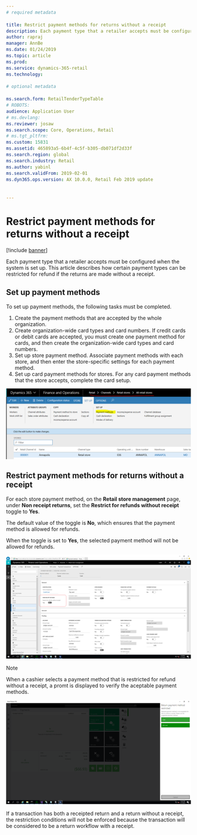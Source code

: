 ```yaml
---
# required metadata

title: Restrict payment methods for returns without a receipt
description: Each payment type that a retailer accepts must be configured when the system is set up. This article describes how certain payment types can be restricted for refund if the returns are made without a receipt.
author: rapraj
manager: AnnBe
ms.date: 01/24/2019
ms.topic: article
ms.prod: 
ms.service: dynamics-365-retail
ms.technology: 

# optional metadata

ms.search.form: RetailTenderTypeTable
# ROBOTS: 
audience: Application User
# ms.devlang: 
ms.reviewer: josaw
ms.search.scope: Core, Operations, Retail
# ms.tgt_pltfrm: 
ms.custom: 15831
ms.assetid: 465893a5-6b4f-4c5f-b305-db071df2d33f
ms.search.region: global
ms.search.industry: Retail
ms.author: yabinl
ms.search.validFrom: 2019-02-01
ms.dyn365.ops.version: AX 10.0.0, Retail Feb 2019 update


---
```


# Restrict payment methods for returns without a receipt

[!include [banner](includes/banner.md)]

Each payment type that a retailer accepts must be configured when the system is set up. This article describes how certain payment types can be restricted for refund if the returns are made without a receipt.

## Set up payment methods

To set up payment methods, the following tasks must be completed.
1. Create the payment methods that are accepted by the whole organization.
2. Create organization-wide card types and card numbers. If credit cards or debit cards are accepted, you must create one payment method for cards, and then create the organization-wide card types and card numbers.
3. Set up store payment method. Associate payment methods with each store, and then enter the store-specific settings for each payment method.
4. Set up card payment methods for stores. For any card payment methods that the store accepts, complete the card setup.

![Retail Store Setup](media/NoReceiptReturns1.png "Retail Store Setup") 


## Restrict payment methods for returns without a receipt

For each store payment method, on the **Retail store management** page, under **Non receipt returns**, set the **Restrict for refunds without receipt** toggle to **Yes**. 

The default value of the toggle is **No**, which ensures that the payment method is allowed for refunds. 

When the toggle is set to **Yes**, the selected payment method will not be allowed for refunds. 

![Retail Store payment method](media/NoReceiptReturns3.png "Retail Store Payment Method") 

> [!NOTE]
> When a cashier selects a payment method that is restricted for refund without a receipt, a promt is displayed to verify the aceptable payment methods.

![Acceptable payment methods](media/NoReceiptReturns4.png "Acceptable payment methods") 

If a transaction has both a receipted return and a return without a receipt, the restriction conditions will not be enforced because the transaction will be considered to be a return workflow with a receipt. 



